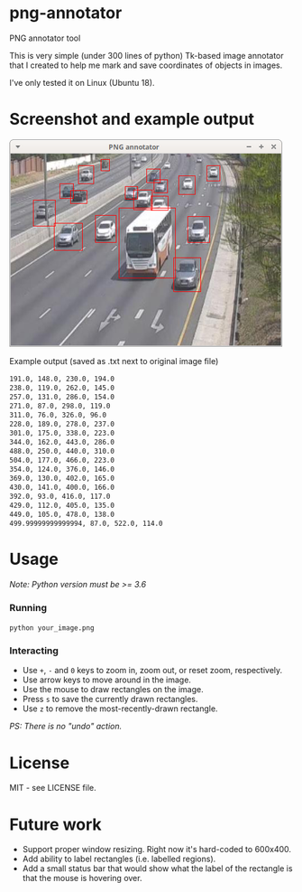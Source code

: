 # png-annotator
PNG annotator tool

This is very simple (under 300 lines of python) Tk-based image annotator that I created to help me mark and save coordinates of objects in images.

I've only tested it on Linux (Ubuntu 18).

# Screenshot and example output

![Alt text](screenshot.png?raw=true "Title")

Example output (saved as .txt next to original image file)
```
191.0, 148.0, 230.0, 194.0
238.0, 119.0, 262.0, 145.0
257.0, 131.0, 286.0, 154.0
271.0, 87.0, 298.0, 119.0
311.0, 76.0, 326.0, 96.0
228.0, 189.0, 278.0, 237.0
301.0, 175.0, 338.0, 223.0
344.0, 162.0, 443.0, 286.0
488.0, 250.0, 440.0, 310.0
504.0, 177.0, 466.0, 223.0
354.0, 124.0, 376.0, 146.0
369.0, 130.0, 402.0, 165.0
430.0, 141.0, 400.0, 166.0
392.0, 93.0, 416.0, 117.0
429.0, 112.0, 405.0, 135.0
449.0, 105.0, 478.0, 138.0
499.99999999999994, 87.0, 522.0, 114.0
```

# Usage

_Note: Python version must be >= 3.6_

### Running

`python your_image.png`

### Interacting

* Use `+`, `-` and `0` keys to zoom in, zoom out, or reset zoom, respectively.
* Use arrow keys to move around in the image.
* Use the mouse to draw rectangles on the image.
* Press `s` to save the currently drawn rectangles.
* Use `z` to remove the most-recently-drawn rectangle.

_PS: There is no "undo" action._

# License

MIT - see LICENSE file.

# Future work

* Support proper window resizing. Right now it's hard-coded to 600x400.
* Add ability to label rectangles (i.e. labelled regions).
* Add a small status bar that would show what the label of the rectangle is that the mouse is hovering over.
